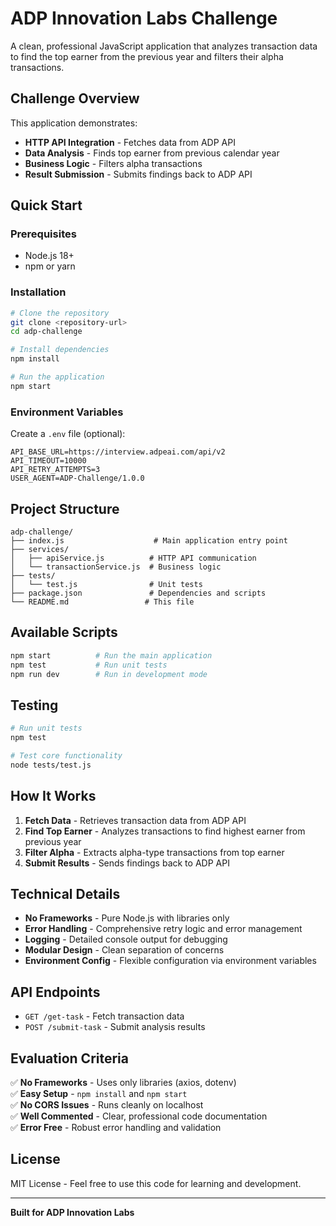 # ADP Innovation Labs Challenge

A clean, professional JavaScript application that analyzes transaction data to find the top earner from the previous year and filters their alpha transactions.

## Challenge Overview

This application demonstrates:

- **HTTP API Integration** - Fetches data from ADP API
- **Data Analysis** - Finds top earner from previous calendar year
- **Business Logic** - Filters alpha transactions
- **Result Submission** - Submits findings back to ADP API

## Quick Start

### Prerequisites

- Node.js 18+
- npm or yarn

### Installation

```bash
# Clone the repository
git clone <repository-url>
cd adp-challenge

# Install dependencies
npm install

# Run the application
npm start
```

### Environment Variables

Create a `.env` file (optional):

```env
API_BASE_URL=https://interview.adpeai.com/api/v2
API_TIMEOUT=10000
API_RETRY_ATTEMPTS=3
USER_AGENT=ADP-Challenge/1.0.0
```

## Project Structure

```
adp-challenge/
├── index.js                    # Main application entry point
├── services/
│   ├── apiService.js          # HTTP API communication
│   └── transactionService.js  # Business logic
├── tests/
│   └── test.js                # Unit tests
├── package.json               # Dependencies and scripts
└── README.md                 # This file
```

## Available Scripts

```bash
npm start          # Run the main application
npm test           # Run unit tests
npm run dev        # Run in development mode
```

## Testing

```bash
# Run unit tests
npm test

# Test core functionality
node tests/test.js
```

## How It Works

1. **Fetch Data** - Retrieves transaction data from ADP API
2. **Find Top Earner** - Analyzes transactions to find highest earner from previous year
3. **Filter Alpha** - Extracts alpha-type transactions from top earner
4. **Submit Results** - Sends findings back to ADP API

## Technical Details

- **No Frameworks** - Pure Node.js with libraries only
- **Error Handling** - Comprehensive retry logic and error management
- **Logging** - Detailed console output for debugging
- **Modular Design** - Clean separation of concerns
- **Environment Config** - Flexible configuration via environment variables

## API Endpoints

- `GET /get-task` - Fetch transaction data
- `POST /submit-task` - Submit analysis results

## Evaluation Criteria

✅ **No Frameworks** - Uses only libraries (axios, dotenv)  
✅ **Easy Setup** - `npm install` and `npm start`  
✅ **No CORS Issues** - Runs cleanly on localhost  
✅ **Well Commented** - Clear, professional code documentation  
✅ **Error Free** - Robust error handling and validation

## License

MIT License - Feel free to use this code for learning and development.

---

**Built for ADP Innovation Labs**
